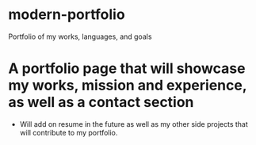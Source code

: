 # modern-portfolio
Portfolio of my works, languages, and goals
# A portfolio page that will showcase my works, mission and experience, as well as a contact section
- Will add on resume in the future as well as my other side projects that will contribute to my portfolio.
